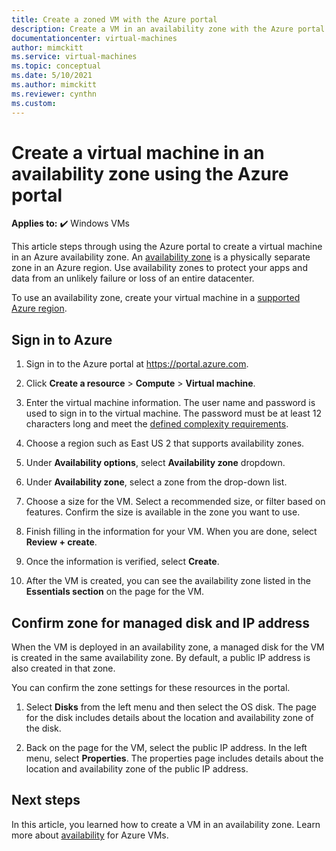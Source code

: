 ```yaml
---
title: Create a zoned VM with the Azure portal 
description: Create a VM in an availability zone with the Azure portal
documentationcenter: virtual-machines
author: mimckitt
ms.service: virtual-machines
ms.topic: conceptual
ms.date: 5/10/2021
ms.author: mimckitt
ms.reviewer: cynthn
ms.custom: 
---
```


# Create a virtual machine in an availability zone using the Azure portal

**Applies to:** :heavy_check_mark: Windows VMs 

This article steps through using the Azure portal to create a virtual machine in an Azure availability zone. An [availability zone](../../availability-zones/az-overview.md) is a physically separate zone in an Azure region. Use availability zones to protect your apps and data from an unlikely failure or loss of an entire datacenter.

To use an availability zone, create your virtual machine in a [supported Azure region](../../availability-zones/az-region.md).

## Sign in to Azure 

1. Sign in to the Azure portal at https://portal.azure.com.

1. Click **Create a resource** > **Compute** > **Virtual machine**. 

3. Enter the virtual machine information. The user name and password is used to sign in to the virtual machine. The password must be at least 12 characters long and meet the [defined complexity requirements](faq.yml#what-are-the-password-requirements-when-creating-a-vm-). 

4. Choose a region such as East US 2 that supports availability zones. 

5. Under **Availability options**, select **Availability zone** dropdown. 

1. Under **Availability zone**, select a zone from the drop-down list.
        
4. Choose a size for the VM. Select a recommended size, or filter based on features. Confirm the size is available in the zone you want to use.

6. Finish filling in the information for your VM. When you are done, select **Review + create**.

7. Once the information is verified, select **Create**.

1. After the VM is created, you can see the availability zone listed in the **Essentials section** on the page for the VM.

## Confirm zone for managed disk and IP address

When the VM is deployed in an availability zone, a managed disk for the VM is created in the same availability zone. By default, a public IP address is also created in that zone.

You can confirm the zone settings for these resources in the portal.  

1. Select **Disks** from the left menu and then select the OS disk. The page for the disk includes details about the location and availability zone of the disk.

1. Back on the page for the VM, select the public IP address. In the left menu, select **Properties**. The properties page includes details about the location and availability zone of the public IP address.

    
## Next steps

In this article, you learned how to create a VM in an availability zone. Learn more about [availability](../availability.md) for Azure VMs.
